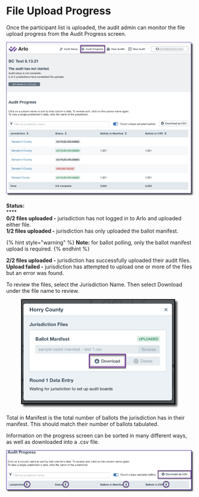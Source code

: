 # File Upload Progress

Once the participant list is uploaded, the audit admin can monitor the file upload progress from the Audit Progress screen.&#x20;

![](<../../.gitbook/assets/image (56).png>)

**Status:**\
****\
**0/2 files uploaded -** jurisdiction has not logged in to Arlo and uploaded either file.\
**1/2 files uploaded -** jurisdiction has only uploaded the ballot manifest.

{% hint style="warning" %}
**Note:** for ballot polling, only the ballot manifest upload is required.
{% endhint %}

**2/2 files uploaded -** jurisdiction has successfully uploaded their audit files.\
**Upload failed -** jurisdiction has attempted to upload one or more of the files but an error was found.

To review the files, select the Jurisdiction Name.  Then select Download under the file name to review.

<figure><img src="../../.gitbook/assets/image (3).png" alt=""><figcaption></figcaption></figure>

Total in Manifest is the total number of ballots the jurisdiction has in their manifest. This should match their number of ballots tabulated.

Information on the progress screen can be sorted in many different ways, as well as downloaded into a .csv file. &#x20;

![](<../../.gitbook/assets/image (58).png>)
